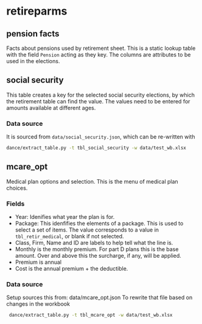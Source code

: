 # retireparms

## pension facts

Facts about pensions used by retirement sheet. This is a static lookup table with the field `Pension` acting as they key. The columns are attributes to be used in the elections. 

## social security

This table creates a key for the selected social security elections, by which the retirement table can find the value. 
The values need to be entered for amounts available at different ages.

### Data source

It is sourced from `data/social_security.json`, which can be re-written with

```zsh
dance/extract_table.py -t tbl_social_security -w data/test_wb.xlsx
```

## mcare_opt

Medical plan options and selection. This is the menu of medical plan choices.

### Fields

- Year: Idenifies what year the plan is for.
- Package: This idenfifies the elements of a package.  This is used to select a set of items.  The value corresponds to a value in `tbl_retir_medical`, or blank if not selected.
- Class, Firm, Name and ID are labels to help tell what the line is.
- Monthly is the monthly premium.  For part D plans this is the base amount.  Over and above this the surcharge, if any, will be applied.
- Premium is annual
- Cost is the annual premium + the deductible.

### Data source

Setup sources this from: data/mcare_opt.json 
To rewrite that file based on changes in the workbook

```zsh
 dance/extract_table.py -t tbl_mcare_opt -w data/test_wb.xlsx
```

